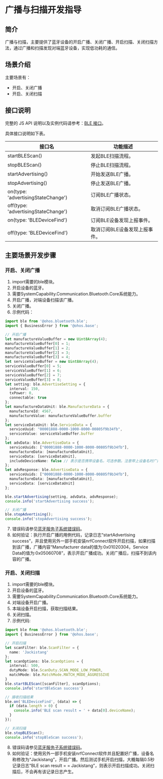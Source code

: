 # 广播与扫描开发指导

## 简介
广播与扫描，主要提供了蓝牙设备的开启广播、关闭广播、开启扫描、关闭扫描方法，通过广播和扫描发现对端蓝牙设备，实现低功耗的通信。

## 场景介绍
主要场景有：

- 开启、关闭广播
- 开启、关闭扫描

## 接口说明

完整的 JS API 说明以及实例代码请参考：[BLE 接口](../../reference/apis-connectivity-kit/js-apis-bluetooth-ble.md)。

具体接口说明如下表。

| 接口名                             | 功能描述                                                                       |
| ---------------------------------- | ------------------------------------------------------------------------------ |
| startBLEScan()                     | 发起BLE扫描流程。                                                               |
| stopBLEScan()                      | 停止BLE扫描流程。                                                                |
| startAdvertising()                 | 开始发送BLE广播。                                                                |
| stopAdvertising()                  | 停止发送BLE广播。                                                                |
| on(type: 'advertisingStateChange') | 订阅BLE广播状态。                                                                |
| off(type: 'advertisingStateChange')| 取消订阅BLE广播状态。                                                            |
| on(type: 'BLEDeviceFind')          | 订阅BLE设备发现上报事件。                                                        |
| off(type: 'BLEDeviceFind')         | 取消订阅BLE设备发现上报事件。                                                     |

## 主要场景开发步骤

### 开启、关闭广播
1. import需要的ble模块。
2. 开启设备的蓝牙。
3. 需要SystemCapability.Communication.Bluetooth.Core系统能力。
4. 开启广播，对端设备扫描该广播。
5. 关闭广播。
6. 示例代码：
```ts
import ble from '@ohos.bluetooth.ble';
import { BusinessError } from '@ohos.base';

// 开启广播
let manufactureValueBuffer = new Uint8Array(4);
manufactureValueBuffer[0] = 1;
manufactureValueBuffer[1] = 2;
manufactureValueBuffer[2] = 3;
manufactureValueBuffer[3] = 4;
let serviceValueBuffer = new Uint8Array(4);
serviceValueBuffer[0] = 5;
serviceValueBuffer[1] = 6;
serviceValueBuffer[2] = 7;
serviceValueBuffer[3] = 8;
let setting: ble.AdvertiseSetting = {
  interval: 150,
  txPower: 0,
  connectable: true
};
let manufactureDataUnit: ble.ManufactureData = {
  manufactureId: 4567,
  manufactureValue: manufactureValueBuffer.buffer
};
let serviceDataUnit: ble.ServiceData = {
  serviceUuid: "00001888-0000-1000-8000-00805f9b34fb",
  serviceValue: serviceValueBuffer.buffer
};
let advData: ble.AdvertiseData = {
  serviceUuids: ["00001888-0000-1000-8000-00805f9b34fb"],
  manufactureData: [manufactureDataUnit],
  serviceData: [serviceDataUnit],
  includeDeviceName: false // 表示是否携带设备名，可选参数。注意带上设备名时广播包长度不能超出31个字节。
};
let advResponse: ble.AdvertiseData = {
  serviceUuids: ["00001888-0000-1000-8000-00805f9b34fb"],
  manufactureData: [manufactureDataUnit],
  serviceData: [serviceDataUnit]
};

ble.startAdvertising(setting, advData, advResponse);
console.info('startAdvertising success');

// 关闭广播
ble.stopAdvertising();
console.info('stopAdvertising success');
```
7. 错误码请参见[蓝牙服务子系统错误码](../../reference/apis-connectivity-kit/errorcode-bluetoothManager.md)。
8. 如何验证：执行开启广播的用例代码，记录日志“startAdvertising success”，并且使用另外一部手机安装nrfConnect软件开启扫描，如果扫描到该广播，广播内容“Manufacturer data的值为:0x01020304，Service Data的值为:0x05060708”，表示开启广播成功。关闭广播后，扫描不到该内容的广播。

### 开启、关闭扫描
1. import需要的ble模块。
2. 开启设备的蓝牙。
3. 需要SystemCapability.Communication.Bluetooth.Core系统能力。
4. 对端设备开启广播。
5. 本端设备开启扫描，获取扫描结果。
6. 关闭扫描。
7. 示例代码:
```ts
import ble from '@ohos.bluetooth.ble';
import { BusinessError } from '@ohos.base';

// 开启扫描
let scanFilter: ble.ScanFilter = {
  name: 'Jackistang'
};
let scanOptions: ble.ScanOptions = {
  interval: 500,
  dutyMode: ble.ScanDuty.SCAN_MODE_LOW_POWER,
  matchMode: ble.MatchMode.MATCH_MODE_AGGRESSIVE
}
ble.startBLEScan([scanFilter], scanOptions);
console.info('startBleScan success')

// 接收扫描结果
ble.on('BLEDeviceFind', (data) => {
  if (data.length > 0) {
    console.info('BLE scan result = ' + data[0].deviceName);
  }
});

// 关闭扫描
ble.stopBLEScan();
console.info('stopBleScan success');
```
8. 错误码请参见[蓝牙服务子系统错误码](../../reference/apis-connectivity-kit/errorcode-bluetoothManager.md)。
9. 如何验证：使用另外一部手机安装nrfConnect软件并且配置好广播，设备名称修改为“Jackistang”，开启广播。然后测试手机开启扫描，大概每隔0.5秒记录日志“BLE scan result =  = Jackistang”，则表示开启扫描成功。关闭扫描后，不会再有该记录日志产生。